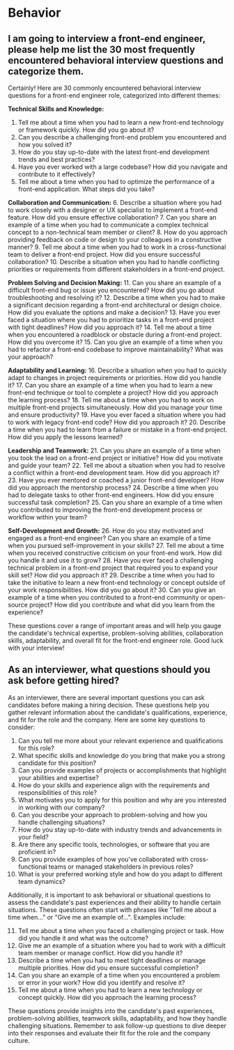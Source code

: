 # Behavior

## I am going to interview a front-end engineer, please help me list the 30 most frequently encountered behavioral interview questions and categorize them.
Certainly! Here are 30 commonly encountered behavioral interview questions for a front-end engineer role, categorized into different themes:

**Technical Skills and Knowledge:**
1. Tell me about a time when you had to learn a new front-end technology or framework quickly. How did you go about it?
2. Can you describe a challenging front-end problem you encountered and how you solved it?
3. How do you stay up-to-date with the latest front-end development trends and best practices?
4. Have you ever worked with a large codebase? How did you navigate and contribute to it effectively?
5. Tell me about a time when you had to optimize the performance of a front-end application. What steps did you take?

**Collaboration and Communication:**
6. Describe a situation where you had to work closely with a designer or UX specialist to implement a front-end feature. How did you ensure effective collaboration?
7. Can you share an example of a time when you had to communicate a complex technical concept to a non-technical team member or client?
8. How do you approach providing feedback on code or design to your colleagues in a constructive manner?
9. Tell me about a time when you had to work in a cross-functional team to deliver a front-end project. How did you ensure successful collaboration?
10. Describe a situation when you had to handle conflicting priorities or requirements from different stakeholders in a front-end project.

**Problem Solving and Decision Making:**
11. Can you share an example of a difficult front-end bug or issue you encountered? How did you go about troubleshooting and resolving it?
12. Describe a time when you had to make a significant decision regarding a front-end architectural or design choice. How did you evaluate the options and make a decision?
13. Have you ever faced a situation where you had to prioritize tasks in a front-end project with tight deadlines? How did you approach it?
14. Tell me about a time when you encountered a roadblock or obstacle during a front-end project. How did you overcome it?
15. Can you give an example of a time when you had to refactor a front-end codebase to improve maintainability? What was your approach?

**Adaptability and Learning:**
16. Describe a situation when you had to quickly adapt to changes in project requirements or priorities. How did you handle it?
17. Can you share an example of a time when you had to learn a new front-end technique or tool to complete a project? How did you approach the learning process?
18. Tell me about a time when you had to work on multiple front-end projects simultaneously. How did you manage your time and ensure productivity?
19. Have you ever faced a situation where you had to work with legacy front-end code? How did you approach it?
20. Describe a time when you had to learn from a failure or mistake in a front-end project. How did you apply the lessons learned?

**Leadership and Teamwork:**
21. Can you share an example of a time when you took the lead on a front-end project or initiative? How did you motivate and guide your team?
22. Tell me about a situation when you had to resolve a conflict within a front-end development team. How did you approach it?
23. Have you ever mentored or coached a junior front-end developer? How did you approach the mentorship process?
24. Describe a time when you had to delegate tasks to other front-end engineers. How did you ensure successful task completion?
25. Can you share an example of a time when you contributed to improving the front-end development process or workflow within your team?

**Self-Development and Growth:**
26. How do you stay motivated and engaged as a front-end engineer? Can you share an example of a time when you pursued self-improvement in your skills?
27. Tell me about a time when you received constructive criticism on your front-end work. How did you handle it and use it to grow?
28. Have you ever faced a challenging technical problem in a front-end project that required you to expand your skill set? How did you approach it?
29. Describe a time when you had to take the initiative to learn a new front-end technology or concept outside of your work responsibilities. How did you go about it?
30. Can you give an example of a time when you contributed to a front-end community or open-source project? How did you contribute and what did you learn from the experience?

These questions cover a range of important areas and will help you gauge the candidate's technical expertise, problem-solving abilities, collaboration skills, adaptability, and overall fit for the front-end engineer role. Good luck with your interview!

## As an interviewer, what questions should you ask before getting hired?
As an interviewer, there are several important questions you can ask candidates before making a hiring decision. These questions help you gather relevant information about the candidate's qualifications, experience, and fit for the role and the company. Here are some key questions to consider:

1. Can you tell me more about your relevant experience and qualifications for this role?
2. What specific skills and knowledge do you bring that make you a strong candidate for this position?
3. Can you provide examples of projects or accomplishments that highlight your abilities and expertise?
4. How do your skills and experience align with the requirements and responsibilities of this role?
5. What motivates you to apply for this position and why are you interested in working with our company?
6. Can you describe your approach to problem-solving and how you handle challenging situations?
7. How do you stay up-to-date with industry trends and advancements in your field?
8. Are there any specific tools, technologies, or software that you are proficient in?
9. Can you provide examples of how you've collaborated with cross-functional teams or managed stakeholders in previous roles?
10. What is your preferred working style and how do you adapt to different team dynamics?

Additionally, it is important to ask behavioral or situational questions to assess the candidate's past experiences and their ability to handle certain situations. These questions often start with phrases like "Tell me about a time when..." or "Give me an example of...". Examples include:

11. Tell me about a time when you faced a challenging project or task. How did you handle it and what was the outcome?
12. Give me an example of a situation where you had to work with a difficult team member or manage conflict. How did you handle it?
13. Describe a time when you had to meet tight deadlines or manage multiple priorities. How did you ensure successful completion?
14. Can you share an example of a time when you encountered a problem or error in your work? How did you identify and resolve it?
15. Tell me about a time when you had to learn a new technology or concept quickly. How did you approach the learning process?

These questions provide insights into the candidate's past experiences, problem-solving abilities, teamwork skills, adaptability, and how they handle challenging situations. Remember to ask follow-up questions to dive deeper into their responses and evaluate their fit for the role and the company culture.